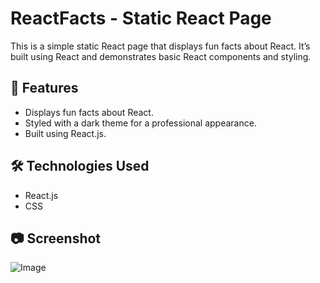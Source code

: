 # ReactFacts - Static React Page  
This is a simple static React page that displays fun facts about React. It’s built using React and demonstrates basic React components and styling.

## 📌 Features  
- Displays fun facts about React.  
- Styled with a dark theme for a professional appearance.  
- Built using React.js.  

## 🛠️ Technologies Used  
- React.js  
- CSS   

## 📷 Screenshot  
![Image](https://github.com/user-attachments/assets/fb188664-73b9-47a5-a3d0-f2222301da03)
